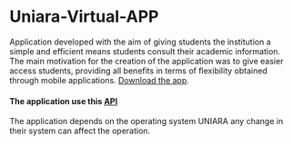 # Uniara-Virtual-APP

Application developed with the aim of giving students the institution a simple and efficient means students consult their academic information. The main motivation for the creation of the application was to give easier access students, providing all benefits in terms of flexibility obtained through mobile applications.
[Download the app](https://play.google.com/store/apps/details?id=br.com.uniaravirtual).

#### The application use this [API](https://github.com/duduribeiro/uniara_virtual_api#uniara-virtual-api)

The application depends on the operating system UNIARA any change in their system can affect the operation.
